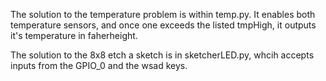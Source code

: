 The solution to the temperature problem is within temp.py. It enables both 
temperature sensors, and once one exceeds the listed tmpHigh, it outputs
it's temperature in faherheight. 

The solution to the 8x8 etch a sketch is in sketcherLED.py, whcih accepts 
inputs from the GPIO_0 and the wsad keys. 
